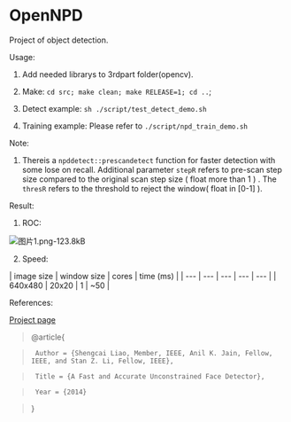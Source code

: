 # OpenNPD

Project of object detection.

 Usage:

  1. Add needed librarys to 3rdpart folder(opencv).

  2. Make: `cd src; make clean; make RELEASE=1; cd ..`;

  3. Detect example: `sh ./script/test_detect_demo.sh`

  4. Training example: Please refer to `./script/npd_train_demo.sh`

Note:

1. Thereis a `npddetect::prescandetect` function for faster detection with some lose on recall. Additional parameter `stepR` refers to pre-scan step size compared to the original scan step size ( float more than 1 ) . The `thresR` refers to the threshold to reject the window( float in [0-1] ).

Result:

1. ROC:

![图片1.png-123.8kB][1]

2. Speed:

| image size | window size | cores | time (ms) |
| --- | --- | --- | --- | --- |
| 640x480 | 20x20 | 1 | ~50 |

References:

  [Project page](http://www.cbsr.ia.ac.cn/users/scliao/projects/npdface/index.html)

> @article{

>      Author = {Shengcai Liao, Member, IEEE, Anil K. Jain, Fellow, IEEE, and Stan Z. Li, Fellow, IEEE},

>      Title = {A Fast and Accurate Unconstrained Face Detector},

>      Year = {2014}

>  }


  [1]: http://static.zybuluo.com/No-Winter/4n2oqec9hqj80qic2ujebxmn/%E5%9B%BE%E7%89%871.png